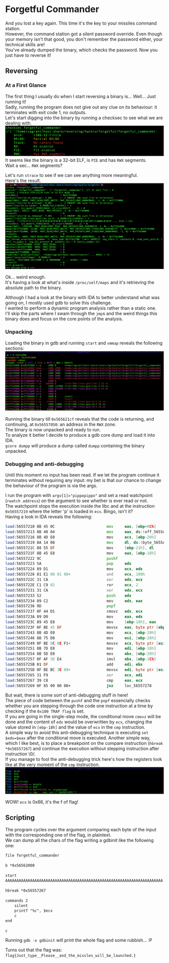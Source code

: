 # Forgetful Commander
And you lost a key again. This time it's the key to your missiles command station.  
However, the command station got a silent password override. Even though your memory isn't that good, you don't remember the password either, your technical skills are!  
You've already dumped the binary, which checks the password. Now you just have to reverse it!

## Reversing
### At a First Glance
The first thing I usually do when I start reversing a binary is... Well... Just running it!  
Sadly, running the program does not give out any clue on its behaviour: it terminates with exit code 1, no outputs.  
Let's start digging into the binary by running a checksec to see what we are dealing with.  
![alt text](./images/checksec.png)
It seems like the binary is a 32-bit ELF, is `PIE` and has `RWX` segments.  
Wait a sec... `RWX` segments?


Let's run `strace` to see if we can see anything more meaningful.  
Here's the result.  
![alt text](./images/strace.png)

Ok... weird enough.  
It's having a look at what's inside `/proc/self/maps` and it's retrieving the absolute path to the binary.


Although I had a look at the binary with IDA to better understand what was going on, I mostly used gdb to solve this challenge.  
I wanted to perform a dynamic program analysis rather than a static one.  
I'll skip the parts where I swam through the `jmp`s and the weird things this binary does and focus on the core points of the analysis.

### Unpacking
Loading the binary in gdb and running `start` and `vmmap` reveals the following sections:
![alt text](./images/vmmap.png)  

Running the binary till `0x565621cf` reveals that the code is returning, and continuing, at `0x56557050`: an address in the `RWX` zone.  
The binary is now unpacked and ready to run.  
To analyze it better I decide to produce a gdb core dump and load it into IDA.  
`gcore dumpp` will produce a dump called `dumpp` containing the binary unpacked.

### Debugging and anti-debugging

Until this moment no input has been read. If we let the program continue it terminates without requiring any input: my bet is that our chance to change the behaviour of the program is via the args.  

I run the program with `argv[1]="pippopippo"` and set a read watchpoint (`rwatch address`) on the argument to see whether is ever read or not.  
The watchpoint stops the execution inside the libc and at the instruction `0x56557219` where the letter 'p' is loaded in `ecx`. Bingo, isn't it?  
Having a look in IDA reveals the following:
```asm
load:56557210 8B 45 0C                       mov     eax, [ebp+0Ch]
load:56557213 8B 40 04                       mov     eax, ds:(off_5655A004 - 5655A000h)[eax]
load:56557216 8B 4D E0                       mov     ecx, [ebp-20h]
load:56557219 8A 14 08                       mov     dl, ds:(byte_5655A000 - 5655A000h)[eax+ecx]
load:5655721C 88 55 DF                       mov     [ebp-21h], dl
load:5655721F 8B 45 E8                       mov     eax, [ebp-18h]
load:56557222 9C                             pushf
load:56557223 5A                             pop     edx
load:56557224 89 D1                          mov     ecx, edx
load:56557226 81 E1 00 01 00+                and     ecx, 100h
load:5655722C 31 CA                          xor     edx, ecx
load:5655722E C1 C9 02                       ror     ecx, 2
load:56557231 31 CA                          xor     edx, ecx
load:56557233 52                             push    edx
load:56557234 89 C2                          mov     edx, eax
load:56557236 9D                             popf
load:56557237 0F 44 D1                       cmovz   edx, ecx
load:5655723A 89 D0                          mov     eax, edx
load:5655723C 89 45 E8                       mov     [ebp-18h], eax
load:5655723F 0F BE 45 DF                    movsx   eax, byte ptr [ebp-21h]
load:56557243 8B 4D E0                       mov     ecx, [ebp-20h]
load:56557246 8B 75 D8                       mov     esi, [ebp-28h]
load:56557249 0F BE 8C 0E F1+                movsx   ecx, byte ptr [esi+ecx-1C0Fh]
load:56557251 8B 7D E8                       mov     edi, [ebp-18h]
load:56557254 8B 5D E0                       mov     ebx, [ebp-20h]
load:56557257 0F AF 5D E4                    imul    ebx, [ebp-1Ch]
load:5655725B 01 DF                          add     edi, ebx
load:5655725D 0F BE BC 3E 08+                movsx   edi, byte ptr [esi+edi-1FF8h]
load:56557265 31 F9                          xor     ecx, edi
load:56557267 39 C8                          cmp     eax, ecx
load:56557269 0F 85 09 00 00+                jnz     loc_56557278
```

But wait, there is some sort of anti-debugging stuff in here!  
The piece of code between the `pushf` and the `popf` essencially checks whether you are stepping through the code one instruction at a time by checking if the `0x100 TRAP flag` is set.  
If you are going in the single-step mode, the conditional move `cmovz` will be done and the content of `edx` would be overwritten by `ecx`, changing the value stored in `[ebp-18h]` and the value of `ecx` in the `cmp` instruction.  
A simple way to avoid this anti-debugging technique is executing `set $edx=$eax` after the conditional move is executed. Another simple way, which I like best, is to place a breakpoint on the compare instruction (`hbreak *0x56557267`) and continue the execution without stepping instruction after instruction \0/.  
If you manage to fool the anti-debugging trick here's how the registers look like at the very moment of the `cmp` instruction.
![alt text](./images/cmp.png)  

WOW! `ecx` is 0x66, it's the f of flag!

## Scripting
The program cycles over the argument comparing each byte of the input with the corresponding one of the flag, in plaintext.  
We can dump all the chars of the flag writing a gdbinit like the following one:
```
file forgetful_commander

b *0x56562000

start AAAAAAAAAAAAAAAAAAAAAAAAAAAAAAAAAAAAAAAAAAAAAAAAAAAAAAAAAAAAAAAAAAAAAA

hbreak *0x56557267

commands 2
	silent
	printf "%c", $ecx
	c
end

c
```
Running `gdb -x gdbinit` will print the whole flag and some rubbish... :P

Turns out that the flag was:  
`flag{Just_type__Please__and_the_missles_will_be_launched.}`
